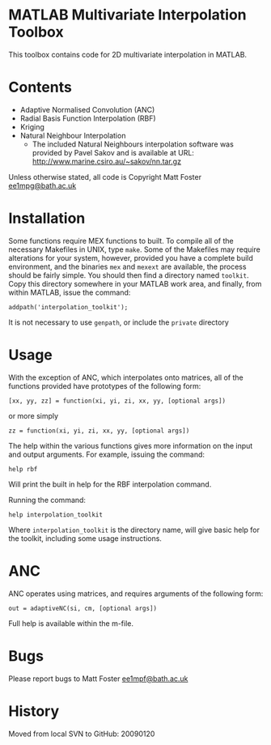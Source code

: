 MATLAB Multivariate Interpolation Toolbox
=========================================

This toolbox contains code for 2D multivariate interpolation in MATLAB.

Contents
========

* Adaptive Normalised Convolution (ANC)
* Radial Basis Function Interpolation (RBF)
* Kriging
* Natural Neighbour Interpolation
  * The included Natural Neighbours interpolation software was provided by
    Pavel Sakov and is available at URL:
    http://www.marine.csiro.au/~sakov/nn.tar.gz

Unless otherwise stated, all code is Copyright Matt Foster <ee1mpg@bath.ac.uk>

Installation
============

Some functions require MEX functions to built. To compile all of the necessary
Makefiles in UNIX, type `make`. Some of the Makefiles may require alterations
for your system, however, provided you have a complete build environment, and
the binaries `mex` and `mexext` are available, the process should be fairly
simple. You should then find a directory named `toolkit`. Copy this directory somewhere in your MATLAB work area, and finally, from within MATLAB, issue the command:

    addpath('interpolation_toolkit');

It is not necessary to use `genpath`, or include the `private` directory

Usage
=====

With the exception of ANC, which interpolates onto matrices, all of the
functions provided have prototypes of the following form:

    [xx, yy, zz] = function(xi, yi, zi, xx, yy, [optional args])

or more simply
    
    zz = function(xi, yi, zi, xx, yy, [optional args])

The help within the various functions gives more information on the input and
output arguments. For example, issuing the command:

    help rbf

Will print the built in help for the RBF interpolation command.

Running the command:

    help interpolation_toolkit

Where `interpolation_toolkit` is the directory name, will give basic help for the toolkit, including some usage instructions.

ANC
===

ANC operates using matrices, and requires arguments of the following form:

    out = adaptiveNC(si, cm, [optional args])

Full help is available within the m-file.

Bugs
====

Please report bugs to Matt Foster <ee1mpf@bath.ac.uk>

History
=======

Moved from local SVN to GitHub: 20090120
